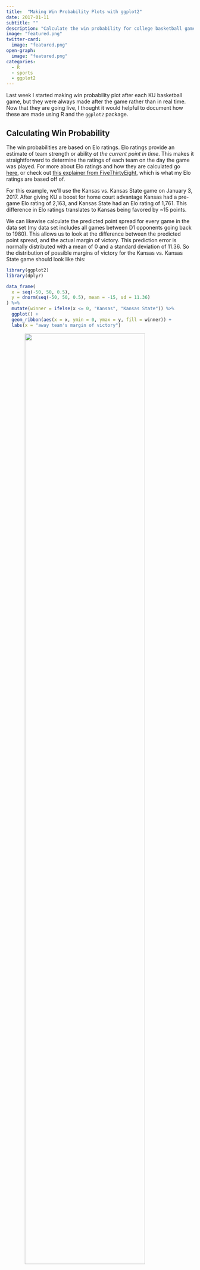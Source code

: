 ```yaml
---
title:  "Making Win Probability Plots with ggplot2"
date: 2017-01-11
subtitle: ""
description: "Calculate the win probability for college basketball games, and then make a plot"
image: "featured.png"
twitter-card:
  image: "featured.png"
open-graph:
  image: "featured.png"
categories:
  - R
  - sports
  - ggplot2
---
```




Last week I started making win probability plot after each KU basketball game, but they were always made after the game rather than in real time. Now that they are going live, I thought it would helpful to document how these are made using R and the `ggplot2` package.


## Calculating Win Probability

The win probabilities are based on Elo ratings. Elo ratings provide an estimate of team strength or ability *at the current point in time*. This makes it straightforward to determine the ratings of each team on the day the game was played. For more about Elo ratings and how they are calculated go [here](https://en.wikipedia.org/wiki/Elo_rating_system), or check out [this explainer from FiveThirtyEight](http://fivethirtyeight.com/features/how-we-calculate-nba-elo-ratings/), which is what my Elo ratings are based off of.

For this example, we'll use the Kansas vs. Kansas State game on January 3, 2017. After giving KU a boost for home court advantage Kansas had a pre-game Elo rating of 2,163, and Kansas State had an Elo rating of 1,761. This difference in Elo ratings translates to Kansas being favored by ~15 points.

We can likewise calculate the predicted point spread for every game in the data set (my data set includes all games between D1 opponents going back to 1980). This allows us to look at the difference between the predicted point spread, and the actual margin of victory. This prediction error is normally distributed with a mean of 0 and a standard deviation of 11.36. So the distribution of possible margins of victory for the Kansas vs. Kansas State game should look like this:


```r
library(ggplot2)
library(dplyr)

data_frame(
  x = seq(-50, 50, 0.5),
  y = dnorm(seq(-50, 50, 0.5), mean = -15, sd = 11.36)
) %>%
  mutate(winner = ifelse(x <= 0, "Kansas", "Kansas State")) %>%
  ggplot() +
  geom_ribbon(aes(x = x, ymin = 0, ymax = y, fill = winner)) +
  labs(x = "away team's margin of victory")
```

<img src="index_files/figure-html/initial_dist-1.png" width="80%" style="display: block; margin: auto;" />

The distribution peaks at -15, which is what we calculated as the most likely outcome. By convention, point spreads are given in terms of the home team, and a negative point spread means that team is the favorite. Because this game was played at Kansas, the point spread is **Kansas -15**. If the game were being played at Kansas State, the point spread would be written as **Kansas State +15**. Therefore a negative margin of victory indicates a win for the home team. In this example, a negative margin of victory is associated with Kansas winning, and a positive margin of victory is associated with Kansas State winning. To get the probability of Kansas winning, we can simply look at the proportion of the curve that is less than zero.


```r
pnorm(0, mean = -15, sd = 11.36, lower.tail = TRUE)
#> [1] 0.906653
```

So at the beginning of the game, we estimate Kansas to have a 90.7% chance of winning. As the game progresses, we calculate the win probability in the exact same way, but we also have to adjust for the current score and the amount of time remaining[^1]. The mean of the distribution gets defined so that as the game progresses, the point spread gets less weight, and the current margin get more weight.

$$
\begin{equation}
\mu = \left(point\_spread\  \times\ \frac{minutes\_remain}{40}\right) + \left(margin \times \frac{minutes\_played}{40}\right)
\end{equation}
$$

Similarly, the standard deviation is adjusted so that the distribution gets more narrow as the game progresses.

$$
\begin{equation}
\sigma = \frac{11.36}{\sqrt{\frac{40}{minutes\_remain}}}
\end{equation}
$$

As the time remaining approaches 0, the denominator increases, making the standard deviation smaller and smaller.

[^1]: For details on the where these formulas come from, see Wayne Winston's book, *[Mathletics](https://www.amazon.com/Mathletics-Gamblers-Enthusiasts-Mathematics-Basketball/dp/0691154589)*, and [Neil Paine's explainer](http://www.footballperspective.com/the-biggest-quarter-by-quarter-comebacks-since-1978/).

Now we only we need the score at each moment of the game in order to calculate the mean and standard deviation. To get this information, we can scrape play-by-play data from the web.


## Scraping Play-By-Play Data

There are many places we could scrape play-by-play information from, and many different packages we could use, but I'll use the `rvest` package to scrape play-by-play data from [ESPN](http://www.espn.com/). With `rvest`, getting the data from ESPN is fairly straightforward.


```r
library(rvest)

game_data <- read_html("http://www.espn.com/mens-college-basketball/playbyplay?gameId=400916199")
tables <- html_nodes(game_data, css = "table")
tables <- html_table(tables, fill = TRUE)
```

The data we want is in tables 2 and 3, so we can select those and do some formatting.


```r
half_1 <- tables[[2]]
colnames(half_1) <- make.names(colnames(half_1))
half_1 <- half_1 %>%
  mutate(
    minute = gsub(":.*", "", time) %>% as.numeric(),
    second = gsub(".*:", "", time) %>% as.numeric(),
    min_played = (20 - (minute + (second / 60))),
    min_remain = 40 - min_played,
    SCORE = gsub(" ", "", SCORE),
    away_score = gsub("-.*", "", SCORE) %>% as.numeric(),
    home_score = gsub(".*-", "", SCORE) %>% as.numeric(),
    period = "H1"
  ) %>%
  select(period, minute, second, min_played, min_remain, away_score,
    home_score, play = PLAY)

half_2 <- tables[[3]]
colnames(half_2) <- make.names(colnames(half_2))
half_2 <- half_2 %>%
  mutate(
    minute = gsub(":.*", "", time) %>% as.numeric(),
    second = gsub(".*:", "", time) %>% as.numeric(),
    min_played = 20 + (20 - (minute + (second / 60))),
    min_remain = 40 - min_played,
    SCORE = gsub(" ", "", SCORE),
    away_score = gsub("-.*", "", SCORE) %>% as.numeric(),
    home_score = gsub(".*-", "", SCORE) %>% as.numeric(),
    period = "H2"
  ) %>%
  select(period, minute, second, min_played, min_remain, away_score,
    home_score, play = PLAY)

full_pbp <- bind_rows(list(half_1, half_2))
```






```r
full_pbp
#> # A tibble: 336 × 8
#>    period minute second min_played min_remain away_score home_score play        
#>    <chr>   <dbl>  <dbl>      <dbl>      <dbl>      <dbl>      <dbl> <chr>       
#>  1 H1         20      0      0           40            0          0 Jump Ball w…
#>  2 H1         19     50      0.167       39.8          0          0 Devonte' Gr…
#>  3 H1         19     50      0.167       39.8          0          0 Landen Luca…
#>  4 H1         19     43      0.283       39.7          0          2 Josh Jackso…
#>  5 H1         19     27      0.550       39.4          0          2 Kamau Stoke…
#>  6 H1         19     27      0.550       39.4          0          2 Frank Mason…
#>  7 H1         19     12      0.800       39.2          0          2 Devonte' Gr…
#>  8 H1         19     12      0.800       39.2          0          2 Dean Wade D…
#>  9 H1         18     48      1.2         38.8          2          2 Wesley Iwun…
#> 10 H1         18     33      1.45        38.6          2          2 Devonte' Gr…
#> # … with 326 more rows
```

Now we can create a data frame of all possible time points in the game, and fill in the scores.


```r
library(tidyr)

minute <- 0:40
second <- 0:59
full_game <- crossing(minute, second) %>%
  arrange(desc(minute), desc(second)) %>%
  mutate(min_remain = minute + (second / 60), min_played = 40 - min_remain,
    home = 0, away = 0) %>%
  filter(min_remain <= 40)

for (i in seq_len(nrow(full_pbp))) {
  cur_time <- round(full_pbp$min_remain[i], digits = 2)
  cur_row <- which(round(full_game$min_remain, digits = 2) == cur_time)
  full_game$home[cur_row:nrow(full_game)] <- full_pbp$home_score[i]
  full_game$away[cur_row:nrow(full_game)] <- full_pbp$away_score[i]
}
```

Now that we have the data we want in a workable form, we can move on to calculating the win probabilities and creating the plot.


## Plotting the Win Probabilities

The first thing we have to do is calculate the mean and standard deviation of the distribution at every second of the game, and the corresponding win probability.


```r
full_game <- full_game %>%
  mutate(
    away_margin = away - home,
    mean = (-15 * (min_remain / 40)) + (away_margin * (min_played / 40)),
    sd = 11.36 / sqrt(40 / min_remain),
    home_winprob = pnorm(0, mean = mean, sd = sd, lower.tail = TRUE),
    away_winprob = 1 - home_winprob
  )
full_game
#> # A tibble: 2,401 x 11
#>    minute second min_remain min_played  home  away away_margin  mean    sd
#>     <int>  <int>      <dbl>      <dbl> <dbl> <dbl>       <dbl> <dbl> <dbl>
#>  1     40      0       40       0          0     0           0 -15    11.4
#>  2     39     59       40.0     0.0167     0     0           0 -15.0  11.4
#>  3     39     58       40.0     0.0333     0     0           0 -15.0  11.4
#>  4     39     57       40.0     0.0500     0     0           0 -15.0  11.4
#>  5     39     56       39.9     0.0667     0     0           0 -15.0  11.4
#>  6     39     55       39.9     0.0833     0     0           0 -15.0  11.3
#>  7     39     54       39.9     0.1        0     0           0 -15.0  11.3
#>  8     39     53       39.9     0.117      0     0           0 -15.0  11.3
#>  9     39     52       39.9     0.133      0     0           0 -15.0  11.3
#> 10     39     51       39.8     0.150      0     0           0 -14.9  11.3
#> # … with 2,391 more rows, and 2 more variables: home_winprob <dbl>,
#> #   away_winprob <dbl>
```

We can then put the data into long format using the `gather` function from the `tidyr` package, and plot the probabilities!


```r
full_game %>%
  gather(team, winprob, home_winprob:away_winprob) %>%
  ggplot(aes(x = min_played, y = winprob, color = team)) +
  geom_line()
```

<img src="index_files/figure-html/winprob_plot-1.png" width="80%" style="display: block; margin: auto;" />

Looks pretty good! We can see that even though Kansas wasn't leading on the score board the whole game, they were always favored to win. Although Kansas State was able to make it close at the end of the game. Now we can add some formatting to make it look prettier.


```r
full_game %>%
  gather(team, winprob, home_winprob:away_winprob) %>%
  ggplot(aes(x = min_played, y = winprob, color = team)) +
  geom_line(size = 1) +
  scale_color_manual(values = c("#512888", "#0051BA"),
    labels = c("Kansas State", "Kansas")) +
  geom_hline(aes(yintercept = 0.5), color = "#000000", linetype = "dashed",
    size = 1) +
  scale_y_continuous(limits = c(0, 1), breaks = seq(0, 1, by = 0.1),
    labels = paste0(seq(0, 100, by = 10), "%")) +
  scale_x_continuous(limits = c(0, 40), breaks = seq(0, 40, 4),
    labels = paste0(seq(40, 0, -4))) +
  labs(y = "Win Probability", x = "Minutes Remaining") +
  theme_minimal() +
  theme(legend.position = "bottom", legend.title = element_blank())
```

<img src="index_files/figure-html/final_plot-1.png" width="80%" style="display: block; margin: auto;" />

And there you have our final product! For future Kansas games, I will be [tweeting out](https://twitter.com/wjakethompson) real time win probability graphs.


## Bonus: Animate the Plots

We could go one step further and animate the win probability plot using David Robinson's [`gganimate`](https://github.com/dgrtwo/gganimate) package. Our code looks the same, except we add a `frame` aesthetic and the `gg_animate` function at the end.


```r
library(gganimate)

p <- full_game %>%
  filter(second %% 20 == 0) %>%
  gather(team, winprob, home_winprob:away_winprob) %>%
  ggplot(aes(x = min_played, y = winprob, color = team, frame = min_played)) +
  geom_line(aes(cumulative = TRUE), size = 1) +
  scale_color_manual(values = c("#512888", "#0051BA"),
    labels = c("Kansas State", "Kansas")) +
  geom_hline(aes(yintercept = 0.5), color = "#000000", linetype = "dashed",
    size = 1) +
  scale_y_continuous(limits = c(0, 1), breaks = seq(0, 1, by = 0.1),
    labels = paste0(seq(0, 100, by = 10), "%")) +
  scale_x_continuous(limits = c(0, 40), breaks = seq(0, 40, 4),
    labels = paste0(seq(40, 0, -4))) +
  labs(y = "Win Probability", x = "Minutes Remaining") +
  theme_minimal() +
  theme(legend.position = "bottom", legend.title = element_blank())

gganimate(p, interval = 0.2, title_frame = FALSE)
```

<img src="https://media.giphy.com/media/7IQfZhaqM16M4d08cy/giphy.gif" width="80%" style="display: block; margin: auto;" />

We could also animate the distribution to show exactly how the distribution is changing as we alter the mean and standard deviation.


```r
library(purrr)

dist <- full_game %>%
  filter(second %% 20 == 0) %>%
  select(min_played, mean, sd) %>%
  as.list() %>%
  pmap_df(.l = ., .f = function(min_played, mean, sd) {
    data_frame(
      min_played = min_played,
      x = seq(-50, 50, 0.5),
      y = dnorm(seq(-50, 50, 0.5), mean = mean, sd = sd)
    ) %>%
      mutate(winner = ifelse(x <= 0, "home_win", "away_win"))
  }) %>%
  mutate(min_played = round(min_played, digits = 2))

d <- ggplot(dist, aes(frame = min_played)) +
  geom_ribbon(aes(x = x, ymin = 0, ymax = y, fill = winner)) +
  scale_fill_manual(values = c("#512888", "#0051BA"),
    labels = c("Kansas State", "Kansas")) +
  scale_x_continuous(breaks = seq(-50, 50, 10)) +
  labs(x = "Kansas State Margin of Victory", title = "Minutes Played: ") +
  theme_minimal() +
  theme(legend.position = "bottom", legend.title = element_blank())

gganimate(d, interval = 0.2)
```

<img src="https://media.giphy.com/media/H2OfDY5IQfNyrCYuJM/giphy.gif" width="80%" style="display: block; margin: auto;" />

## Limitations

There are several limitations to the way these win probabilities are calculated. First, the calculations assume that each team has a 50% chance of winning if the game goes into overtime. This isn't entirely accurate, as a team favored before the game would still be favored in overtime (but not by as much). Secondly, I don't factor in who has possession of the ball. For example, if a team is down by 1 with 25 seconds to go and the ball, the model probably underestimates their chance of winning. In reality, when calculating the mean of the distribution, expected points on the current possession should be factored into the current margin. However, this model provides a nice starting place, and I think provides a pretty good general idea of how a team's probability of winning changed throughout the game.
